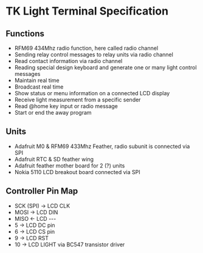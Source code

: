 # TK Light Terminal Specification
## Functions
* RFM69 434Mhz radio function, here called radio channel
* Sending relay control messages to relay units via radio channel
* Read contact information via radio channel
* Reading special design keyboard and generate one or many light control messages
* Maintain real time
* Broadcast real time
* Show status or menu information on a connected LCD display
* Receive light measurement from a specific sender
* Read @home key input or radio message
* Start or end the away program 
## Units
* Adafruit M0 & RFM69 433Mhz Feather, radio subunit is connected via SPI
* Adafruit RTC & SD feather wing
* Adafruit feather mother board for 2 (?) units
* Nokia 5110 LCD breakout board connected via SPI
## Controller Pin Map
* SCK (SPI) -> LCD CLK
* MOSI      -> LCD DIN
* MISO      <- LCD ---
* 5 -> LCD DC pin
* 6 -> LCD CS pin
* 9 -> LCD RST
* 10 -> LCD LIGHT via BC547 transistor driver
